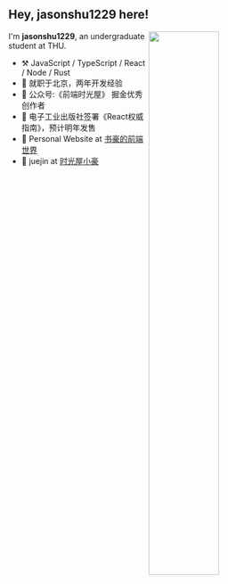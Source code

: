 
## Hey, jasonshu1229 here!

[<img align="right" width="50%" src="https://github-readme-stats-sigma-five.vercel.app/api?username=jasonshu1229&show_icons=true&theme=dark">](https://metrics.lecoq.io/jasonshu1229#gh-light-mode-only)

I'm **jasonshu1229**, an undergraduate student at THU.

- :hammer_and_pick: JavaScript / TypeScript / React / Node / Rust
- 🔭 就职于北京，两年开发经验
- 🌱 公众号:《前端时光屋》 掘金优秀创作者
- 👯 电子工业出版社签署《React权威指南》，预计明年发售
- 🤔 Personal Website at [书豪的前端世界](https://www.jasonshu1229.cn/)
- 💬 juejin at [时光屋小豪](https://juejin.cn/user/2700056289091101)

<!-- --- -->

<!-- [![Readme Card](https://github-readme-stats.vercel.app/api/pin/?username=jasonshu1229&repo=big-react)](https://github.com/jasonshu1229/github-readme-stats) -->
